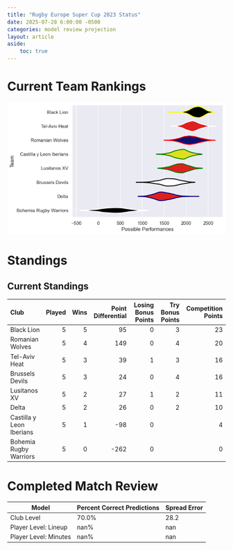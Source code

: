 ```yaml
---  
title: "Rugby Europe Super Cup 2023 Status"  
date: 2025-07-28 6:00:00 -0500  
categories: model review projection  
layout: article  
aside:  
    toc: true  
---
```

# Current Team Rankings


![Club Rankings](plots/rankings_Rugby_Europe_Super_Cup_2023.png)
# Standings

## Current Standings


| Club                     |   Played |   Wins |   Point Differential |   Losing Bonus Points |   Try Bonus Points |   Competition Points |
|:-------------------------|---------:|-------:|---------------------:|----------------------:|-------------------:|---------------------:|
| Black Lion               |        5 |      5 |                   95 |                     0 |                  3 |                   23 |
| Romanian Wolves          |        5 |      4 |                  149 |                     0 |                  4 |                   20 |
| Tel-Aviv Heat            |        5 |      3 |                   39 |                     1 |                  3 |                   16 |
| Brussels Devils          |        5 |      3 |                   24 |                     0 |                  4 |                   16 |
| Lusitanos XV             |        5 |      2 |                   27 |                     1 |                  2 |                   11 |
| Delta                    |        5 |      2 |                   26 |                     0 |                  2 |                   10 |
| Castilla y Leon Iberians |        5 |      1 |                  -98 |                     0 |                    |                    4 |
| Bohemia Rugby Warriors   |        5 |      0 |                 -262 |                     0 |                    |                    0 |



# Completed Match Review


| Model | Percent Correct Predictions | Spread Error |
| ------ | ------ | ------ |
| Club Level | 70.0% | 28.2 |
| Player Level: Lineup | nan% | nan |
| Player Level: Minutes | nan% | nan |

